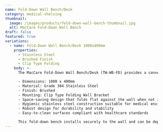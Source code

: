 ```yaml
---
name: Fold-Down Wall Bench/Desk
category: medical-shelving
thumbnail: 
  image: /images/products/fold-down-wall-bench-thumbnail.jpg
  alt: MacCare Fold-Down Wall Bench
draft: false
featured: true
variations:
  - name: Fold-Down Wall Bench/Desk 1000x400mm
    properties: 
      - Stainless Steel
      - Brushed Finish
      - Clip Type Folding
    body: >-
      The MacCare Fold-Down Wall Bench/Desk (TW-WB-FD) provides a convenient workspace solution for medical environments where space optimization is crucial. This model features:

      - Dimensions: 1000 x 400mm
      - Material: Grade 304 Stainless Steel
      - Finish: Brushed
      - Mounting: Clip Type Folding Wall Bracket
      - Space-saving design that folds flat against the wall when not in use
      - Hygienic stainless steel construction suitable for medical environments
      - Robust design for durability and stability
      - Easy-to-clean surfaces compliant with healthcare standards

      This fold-down bench installs securely to the wall and can be deployed only when needed, making it perfect for areas with limited space while maintaining full functionality.
---
```

